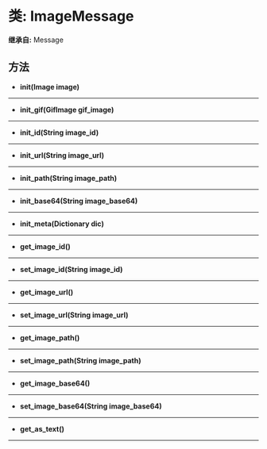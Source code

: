 # 类: ImageMessage  
  
**继承自:** Message  
  
## 方法 
  
- **init(Image image)**  
  
---  
  
- **init_gif(GifImage gif_image)**  
  
---  
  
- **init_id(String image_id)**  
  
---  
  
- **init_url(String image_url)**  
  
---  
  
- **init_path(String image_path)**  
  
---  
  
- **init_base64(String image_base64)**  
  
---  
  
- **init_meta(Dictionary dic)**  
  
---  
  
- **get_image_id()**  
  
---  
  
- **set_image_id(String image_id)**  
  
---  
  
- **get_image_url()**  
  
---  
  
- **set_image_url(String image_url)**  
  
---  
  
- **get_image_path()**  
  
---  
  
- **set_image_path(String image_path)**  
  
---  
  
- **get_image_base64()**  
  
---  
  
- **set_image_base64(String image_base64)**  
  
---  
  
- **get_as_text()**  
  
---  
  

